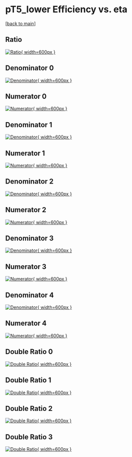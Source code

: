 # pT5_lower Efficiency vs. eta

[[back to main](./)]



## Ratio

[![Ratio](../mtv/var/pT5_lower_loweta_13_-1_eff_eta.png){ width=600px }](../mtv/var/pT5_lower_loweta_13_-1_eff_eta.pdf)

## Denominator 0

[![Denominator](../mtv/den/pT5_lower_loweta_13_-1_eff_eta_den0.png){ width=600px }](../mtv/den/pT5_lower_loweta_13_-1_eff_eta_den0.pdf)

## Numerator 0

[![Numerator](../mtv/num/pT5_lower_loweta_13_-1_eff_eta_num0.png){ width=600px }](../mtv/num/pT5_lower_loweta_13_-1_eff_eta_num0.pdf)

## Denominator 1

[![Denominator](../mtv/den/pT5_lower_loweta_13_-1_eff_eta_den1.png){ width=600px }](../mtv/den/pT5_lower_loweta_13_-1_eff_eta_den1.pdf)

## Numerator 1

[![Numerator](../mtv/num/pT5_lower_loweta_13_-1_eff_eta_num1.png){ width=600px }](../mtv/num/pT5_lower_loweta_13_-1_eff_eta_num1.pdf)

## Denominator 2

[![Denominator](../mtv/den/pT5_lower_loweta_13_-1_eff_eta_den2.png){ width=600px }](../mtv/den/pT5_lower_loweta_13_-1_eff_eta_den2.pdf)

## Numerator 2

[![Numerator](../mtv/num/pT5_lower_loweta_13_-1_eff_eta_num2.png){ width=600px }](../mtv/num/pT5_lower_loweta_13_-1_eff_eta_num2.pdf)

## Denominator 3

[![Denominator](../mtv/den/pT5_lower_loweta_13_-1_eff_eta_den3.png){ width=600px }](../mtv/den/pT5_lower_loweta_13_-1_eff_eta_den3.pdf)

## Numerator 3

[![Numerator](../mtv/num/pT5_lower_loweta_13_-1_eff_eta_num3.png){ width=600px }](../mtv/num/pT5_lower_loweta_13_-1_eff_eta_num3.pdf)

## Denominator 4

[![Denominator](../mtv/den/pT5_lower_loweta_13_-1_eff_eta_den4.png){ width=600px }](../mtv/den/pT5_lower_loweta_13_-1_eff_eta_den4.pdf)

## Numerator 4

[![Numerator](../mtv/num/pT5_lower_loweta_13_-1_eff_eta_num4.png){ width=600px }](../mtv/num/pT5_lower_loweta_13_-1_eff_eta_num4.pdf)

## Double Ratio 0

[![Double Ratio](../mtv/ratio/pT5_lower_loweta_13_-1_eff_eta_ratio0.png){ width=600px }](../mtv/ratio/pT5_lower_loweta_13_-1_eff_eta_ratio0.pdf)

## Double Ratio 1

[![Double Ratio](../mtv/ratio/pT5_lower_loweta_13_-1_eff_eta_ratio1.png){ width=600px }](../mtv/ratio/pT5_lower_loweta_13_-1_eff_eta_ratio1.pdf)

## Double Ratio 2

[![Double Ratio](../mtv/ratio/pT5_lower_loweta_13_-1_eff_eta_ratio2.png){ width=600px }](../mtv/ratio/pT5_lower_loweta_13_-1_eff_eta_ratio2.pdf)

## Double Ratio 3

[![Double Ratio](../mtv/ratio/pT5_lower_loweta_13_-1_eff_eta_ratio3.png){ width=600px }](../mtv/ratio/pT5_lower_loweta_13_-1_eff_eta_ratio3.pdf)

